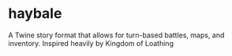 # haybale
A Twine story format that allows for turn-based battles, maps, and inventory.  Inspired heavily by Kingdom of Loathing

